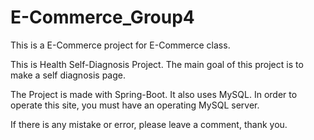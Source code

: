 # E-Commerce_Group4

This is a E-Commerce project for E-Commerce class.

This is Health Self-Diagnosis Project.
The main goal of this project is to make a self diagnosis page.

The Project is made with Spring-Boot.
It also uses MySQL.
In order to operate this site, you must have an operating MySQL server.

If there is any mistake or error, please leave a comment, thank you.
